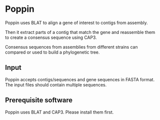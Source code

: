 Poppin
======

Poppin uses BLAT to align a gene of interest to contigs from assembly.

Then it extract parts of a contig that match the gene and reassemble them to
create a consensus sequence using CAP3.

Consensus sequences from assemblies from different strains can
compared or used to build a phylogenetic tree.

Input
-----

  Poppin accepts contigs/sequences and gene sequences in FASTA format.
  The input files should contain multiple sequences.
  
Prerequisite software
---------------------

Poppin uses BLAT and CAP3. Please install them first.
